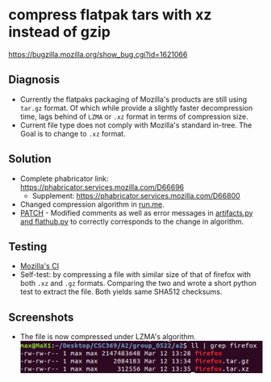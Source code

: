 

# compress flatpak tars with xz instead of gzip
https://bugzilla.mozilla.org/show_bug.cgi?id=1621066

## Diagnosis

- Currently the flatpaks packaging of Mozilla's products are still using `tar.gz` format. Of which while provide a slightly faster decompression time, lags behind of `LZMA` or `.xz` format in terms of compression size.
- Current file type does not comply with Mozilla's standard in-tree. The Goal is to change to `.xz` format.

## Solution

- Complete phabricator link: https://phabricator.services.mozilla.com/D66696
  - Supplement: https://phabricator.services.mozilla.com/D66800
- Changed compression algorithm in [run.me](https://hg.mozilla.org/mozilla-central/file/tip/taskcluster/docker/firefox-flatpak/runme.sh#l124). 
- [PATCH](./1621066.patch) - Modified comments as well as error messages in [artifacts.py and flathub.py](https://github.com/mozilla-releng/scriptworker-scripts/pull/176/files) to correctly corresponds to the change in algorithm.

## Testing

- [Mozilla's CI](https://firefox-ci-tc.services.mozilla.com/tasks/groups/PUocwpm-S1OqBme6-kkmzw)
- Self-test: by compressing a file with similar size of that of firefox with both `.xz` and `.gz` formats. Comparing the two and wrote a short python test to extract the file. Both yields same SHA512 checksums.

## Screenshots

- The file is now compressed under LZMA's algorithm.
![compression](https://github.com/MaXeraph/contribution/blob/master/1621066/Screenshot%20from%202020-03-12%2021-58-29.png)
